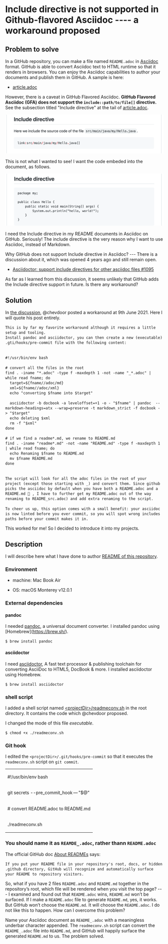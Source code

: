 # Include directive is not supported in Github-flavored Asciidoc ---- a workaround proposed

## Problem to solve

In a GitHub repository, you can make a file named `README.adoc` in [Asciidoc](https://asciidoc-py.github.io/index.html) format. GitHub is able to convert Asciidoc text to HTML runtime so that it renders in browsers. You can enjoy the Asciidoc capabilities to author your documents and publish them in GitHub. A sample is here:

-   [article.adoc](https://github.com/kazurayam/IncludeIsNotSupportedInGithubFlavoredAsciidoc-a_workaround/blob/master/article.adoc)

However, there is a caveat in GitHub Flavored Asciidoc. **GitHub Flavored Asciidoc (GFA) does not support the `include::path/to/file[]` directive.** See the subsection titled "Include directive" at the tail of [article.adoc](https://github.com/kazurayam/IncludeIsNotSupportedInGithubFlavoredAsciidoc-a_workaround/blob/master/article.adoc).

![Include directive not working](docs/images/Include_directive_not_working.png)

This is not what I wanted to see! I want the code embeded into the document, as follows.

![Include directive as expected](docs/images/Include_directive_as_expected.png)

I need the Include directive in my README documents in Asciidoc on GitHub. Seriously! The include directive is the very reason why I want to use Asciidoc, instead of Markdown.

Why GitHub does not support Include directive in Asciidoc? --- There is a discussion about it, which was opened 4 years ago and still remain open.

-   [Asciidoctor: support include directives for other asciidoc files #1095](https://github.com/github/markup/issues/1095)

As far as I learned from this discussion, it seems unlikely that GitHub adds the Include directive support in future. Is there any workaround?

## Solution

In [the discussion](https://github.com/github/markup/issues/1095), @chevdoor posted a workaround at 9th June 2021. Here I will quote his post entirely.

    This is by far my favorite workaround although it requires a little setup and tooling.
    Install pandoc and asciidoctor, you can then create a new (executable) .gti/hooks/pre-commit file with the following content:


    #!/usr/bin/env bash

    # convert all the files in the root
    find . -iname "*.adoc" -type f -maxdepth 1 -not -name "_*.adoc" | while read fname; do
      target=${fname//adoc/md}
      xml=${fname//adoc/xml}
      echo "converting $fname into $target"

      asciidoctor -b docbook -a leveloffset=+1 -o - "$fname" | pandoc  --markdown-headings=atx --wrap=preserve -t markdown_strict -f docbook - > "$target"
      echo deleting $xml
      rm -f "$xml"
    done

    # if we find a readme*.md, we rename to README.md
    find . -iname "readme*.md" -not -name "README.md" -type f -maxdepth 1 | while read fname; do
      echo Renaming $fname to README.md
      mv $fname README.md
    done


    The script will look for all the adoc files in the root of your project (except those starting with _) and convert them. Since github picks the asciidoc by default when you have both a README.adoc and a README.md 🤦 , I have to further get my README.adoc out of the way renaming to README_src.adoc) and add extra renaming to the script.

    To cheer us up, this option comes with a small benefit: your asciidoc is now linted before you ever commit, so you will spot wrong includes paths before your commit makes it in.

This worked for me! So I decided to introduce it into my projects.

## Description

I will describe here what I have done to author [README of this repository](https://github.com/kazurayam/IncludeIsNotSupportedInGithubFlavoredAsciidoc-a_workaround/blob/master/README.md).

### Environment

-   machine: Mac Book Air

-   OS: macOS Monterey v12.0.1

### External dependencies

#### pandoc

I needed [pandoc](https://pandoc.org/), a universal document converter. I installed pandoc using \[Homebrew\](<https://brew.sh/>).

    $ brew install pandoc

#### asciidoctor

I need [asciidoctor](https://asciidoctor.org/), A fast text processor & publishing toolchain for converting AsciiDoc to HTML5, DocBook & more. I installed asciidoctor using Homebrew.

    $ brew install asciidoctor

### shell script

I added a shell script named [&lt;projectDir>/readmeconv.sh](readmeconv.sh) in the root directory. It contains the code which @chevdoor proposed.

I changed the mode of this file *executable*.

    $ chmod +x ./readmeconv.sh

### Git hook

I edited the `<projectDir>/.git/hooks/pre-commit` so that it executes the `readmeconv.sh` script on `git commit`.

<table>
<colgroup>
<col style="width: 100%" />
</colgroup>
<tbody>
<tr class="odd">
<td style="text-align: left;"><p>#!/usr/bin/env bash</p></td>
</tr>
<tr class="even">
<td style="text-align: left;"><p>git secrets --pre_commit_hook — "$@"</p></td>
</tr>
<tr class="odd">
<td style="text-align: left;"><p># convert README.adoc to README.md</p></td>
</tr>
<tr class="even">
<td style="text-align: left;"><p>./readmeconv.sh</p></td>
</tr>
</tbody>
</table>

### You should name it as `REAMDE_.adoc`, rather thann `README.adoc`

The official GitHub doc [About READMEs](https://docs.github.com/en/repositories/managing-your-repositorys-settings-and-features/customizing-your-repository/about-readmes) says:

    If you put your README file in your repository's root, docs, or hidden .github directory, GitHub will recognize and automatically surface your README to repository visitors.

So, what if you have 2 files `README.adoc` and `README.md` together in the repository’s root, which file will be rendered when you visit the top page? --- I examined and found out that `README.adoc` wins, `README.md` won’t be surfaced. If I make a `README.adoc` file to generate `README.md`, yes, it works. But GitHub won’t choose the `README.md`. It will choose the `README.adoc`. I do not like this to happen. How can I overcome this problem?

Name your Asciidoc document as `README_.adoc` with a meaningless underbar character appended. The `readmeconv.sh` script can convert the `README_.adoc` file into `README.md`, and GitHub will happily surface the generated `README.md` to us. The problem solved.
